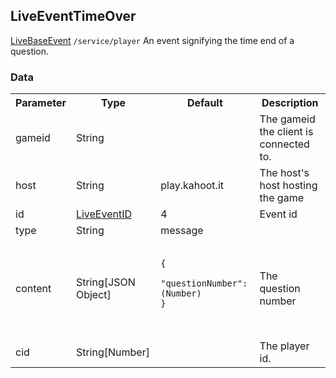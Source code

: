 ## LiveEventTimeOver
<span class="extends"><a href="#/enum/LiveBaseEvent">LiveBaseEvent</a></span>
<span class="channel"><code>/service/player</code></span>
An event signifying the time end of a question.

### Data
<table>
  <tr>
    <th>Parameter</th>
    <th>Type</th>
    <th>Default</th>
    <th>Description</th>
  </tr>
  <tr>
    <td>gameid</td>
    <td>String</td>
    <td></td>
    <td>The gameid the client is connected to.</td>
  </tr>
  <tr>
    <td>host</td>
    <td>String</td>
    <td>play.kahoot.it</td>
    <td>The host's host hosting the game</td>
  </tr>
  <tr>
    <td>id</td>
    <td><a href="#/enum/LiveEventID">LiveEventID</a></td>
    <td>4</td>
    <td>Event id</td>
  </tr>
  <tr>
    <td>type</td>
    <td>String</td>
    <td>message</td>
    <td></td>
  </tr>
  <tr>
    <td>content</td>
    <td>String[JSON Object]</td>
    <td>
      <pre>
        <code>
<!--   -->{
<!--   -->  "questionNumber": (Number)
<!--   -->}
        </code>
      </pre>
    </td>
    <td>The question number</td>
  </tr>
  <tr>
    <td>cid</td>
    <td>String[Number]</td>
    <td></td>
    <td>The player id.</td>
  </tr>
</table>
